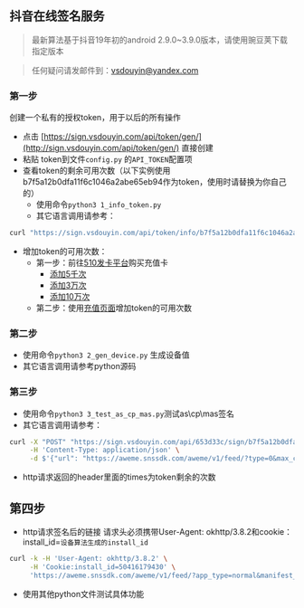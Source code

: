 ## 抖音在线签名服务

>最新算法基于抖音19年初的android 2.9.0~3.9.0版本，请使用豌豆荚下载指定版本

> 任何疑问请发邮件到：[vsdouyin@yandex.com](vsdouyin@yandex.com)

### 第一步
创建一个私有的授权token，用于以后的所有操作

+ 点击 [https://sign.vsdouyin.com/api/token/gen/](http://sign.vsdouyin.com/api/token/gen/) 直接创建
+ 粘贴 token到文件`config.py` 的`API_TOKEN`配置项
+ 查看token的剩余可用次数（以下实例使用b7f5a12b0dfa11f6c1046a2abe65eb94作为token，使用时请替换为你自己的）
    + 使用命令`python3 1_info_token.py`
    +  其它语言调用请参考：
```bash
curl "https://sign.vsdouyin.com/api/token/info/b7f5a12b0dfa11f6c1046a2abe65eb94"
```
+ 增加token的可用次数：
    + 第一步：前往[510发卡平台](http://t.cn/Eiw7uoy)购买充值卡
        + [添加5千次](http://t.cn/EiwZJ4N)
        + [添加3万次](http://t.cn/EiwUAAj )
        + [添加10万次](http://t.cn/EiwUM42 )
    + 第二步：使用[充值页面](http://sign.vsdouyin.com/api/card/bind)增加token的可用次数

### 第二步
+ 使用命令`python3 2_gen_device.py` 生成设备值
+ 其它语言调用请参考python源码

### 第三步
+ 使用命令`python3 3_test_as_cp_mas.py`测试as\cp\mas签名
+ 其它语言调用请参考：
```bash
curl -X "POST" "https://sign.vsdouyin.com/api/653d33c/sign/b7f5a12b0dfa11f6c1046a2abe65eb94" \
     -H 'Content-Type: application/json' \
     -d $'{"url": "https://aweme.snssdk.com/aweme/v1/feed/?type=0&max_cursor=0&min_cursor=-1&count=6&volume=0.3333333333333333&pull_type=2&need_relieve_aweme=0&filter_warn=0&is_cold_start=0&js_sdk_version=1.2.2&app_type=normal&manifest_version_code=321&_rticket=1541682949911&ac=wifi&device_id=59121099964&iid=50416179430&os_version=8.1.0&channel=gray_3306&version_code=330&device_type=ONEPLUS%20A5000&language=zh&vid=C2DD3A72-18E8-490e-B58A-86AD20BB8035&resolution=1080*1920&openudid=27b34f50ff0ba8e26c5747b59bd6d160fbdff384&update_version_code=3216&app_name=aweme&version_name=3.3.0&os_api=27&device_brand=OnePlus&ssmix=a&device_platform=android&dpi=420&aid=1128"}'
```
+ http请求返回的header里面的times为token剩余的次数

## 第四步
+ http请求签名后的链接
请求头必须携带User-Agent: okhttp/3.8.2和cookie：install_id=`设备算法生成的install_id`
```bash
curl -k -H 'User-Agent: okhttp/3.8.2' \
     -H 'Cookie:install_id=50416179430' \
     'https://aweme.snssdk.com/aweme/v1/feed/?app_type=normal&manifest_version_code=290&_rticket=1550930244608&ac=wifi&device_id=66294943700&iid=64323608375&os_version=9&channel=wandoujia_zhiwei&version_code=290&device_type=ONEPLUS%20A6010&language=zh&uuid=869386044722596&resolution=1080*2261&openudid=89ca1c64a055844d&update_version_code=2902&app_name=aweme&version_name=2.9.0&os_api=28&device_brand=OnePlus&ssmix=a&device_platform=android&dpi=420&aid=1128&count=6&type=0&max_cursor=0&min_cursor=-1&pull_type=2&ts=1552901499&as=a1e576084b979c95df4355&cp=6a7cce50bef18e5de1KkSo&mas=0199ee9c1569bedff78dfe8012939de97eacaccc2c6626ac9cc69c' -H 'Connection: keep-alive' 
```
+ 使用其他python文件测试具体功能

